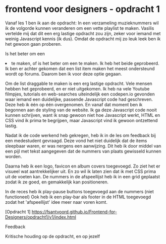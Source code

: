 # frontend voor designers - opdracht 1
Vanaf les 1 ben ik aan de opdracht: In een verzameling muzieknummers wil ik de volgorde kunnen veranderen om een vette playlist te maken.
Vasilis vertelde mij dat dit een erg lastige opdracht zou zijn, zeker voor iemand met weinig Javascript kennis (ik dus). Omdat de opdracht mij zo leuk leek ben ik het gewoon gaan proberen.

Is het beter om een <li> te maken, of is het beter om een <table> te maken. Ik heb het beide geprobeerd. Ik ben er achter gekomen dat een list item maken het meest ondersteund wordt op forums. Daarom ben ik voor deze optie gegaan.

Om de list draggable te maken is een erg lastige opdracht. Vele mensen hebben het geprobeerd, en er niet uitgekomen.
Ik heb na vele Youtube filmpjes, tutorials en web-searches uiteindelijk een codepen.io gevonden waar iemand een duidelijke, passende Javascript code had geschreven. Deze heb ik één op één overgenomen. En vanaf dat moment ben ik begonnen aan de styling van de website. Ik ga deze Javascript code nooit kunnen schrijven, want ik snap gewoon niet hoe Javascript werkt, HTML en CSS vind ik prima te begrijpen, maar Javascript vind ik gewoon ontzettend lastig.

Nadat ik de code werkend heb gekregen, heb ik in de les om feedback bij een medestudent gevraagd. Deze vond het niet duidelijk dat de items sleepbaar waren, er was nergens een aanwijzing. Dit heb ik door middel van een pijl met tekst aangegeven dat de nummers van plaats gewisseld kunnen worden.

Daarna heb ik een logo, favicon en album covers toegevoegd. Zo ziet het er visueel wat aantrekkelijker uit. En zo wil ik laten zien dat ik met CSS prima uit de voeten kan.
De nummers in de afspeellijst heb ik in een grid geplaatst zodat ik ze goed, en gemakkelijk kan positioneren.

In de reces heb ik play-pause buttons toegevoegd aan de nummers (niet functioneel) Ook heb ik een play-bar als footer in de HTML toegevoegd zodat het 'afspeellijst' idee meer naar voren komt.




[Opdracht 1] https://fsantvoord.github.io/Frontend-for-Designers/opdracht1/v1/index.html



Feedback

Kritische houding op de opdracht, en op jezelf
